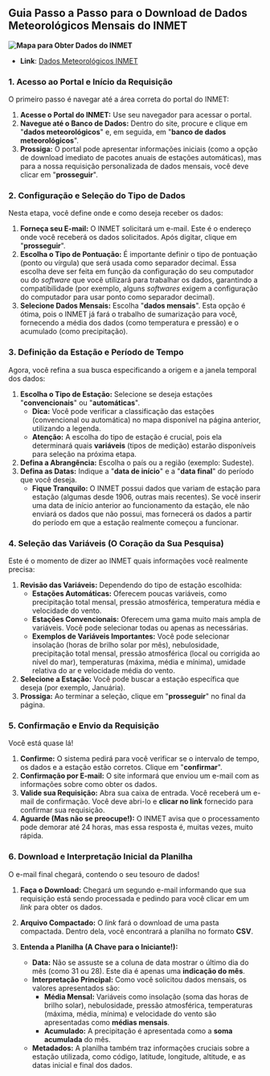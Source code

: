 
## Guia Passo a Passo para o Download de Dados Meteorológicos Mensais do INMET
**![Mapa para Obter Dados do INMET](github.com/Humba-IFSC/Feira-de-Jogos/uhims/img/Mapa_INMET.png)**
- **Link**: [Dados Meteorológicos INMET](https://www.youtube.com/watch?v=8M1hZt-vT0E)
### 1. Acesso ao Portal e Início da Requisição

O primeiro passo é navegar até a área correta do portal do INMET:

1. **Acesse o Portal do INMET:** Use seu navegador para acessar o portal.
2. **Navegue até o Banco de Dados:** Dentro do site, procure e clique em "**dados meteorológicos**" e, em seguida, em "**banco de dados meteorológicos**".
3. **Prossiga:** O portal pode apresentar informações iniciais (como a opção de download imediato de pacotes anuais de estações automáticas), mas para a nossa requisição personalizada de dados mensais, você deve clicar em "**prosseguir**".

### 2. Configuração e Seleção do Tipo de Dados

Nesta etapa, você define onde e como deseja receber os dados:

1. **Forneça seu E-mail:** O INMET solicitará um e-mail. Este é o endereço onde você receberá os dados solicitados. Após digitar, clique em "**prosseguir**".
2. **Escolha o Tipo de Pontuação:** É importante definir o tipo de pontuação (ponto ou vírgula) que será usada como separador decimal. Essa escolha deve ser feita em função da configuração do seu computador ou do _software_ que você utilizará para trabalhar os dados, garantindo a compatibilidade (por exemplo, alguns _softwares_ exigem a configuração do computador para usar ponto como separador decimal).
3. **Selecione Dados Mensais:** Escolha "**dados mensais**". Esta opção é ótima, pois o INMET já fará o trabalho de sumarização para você, fornecendo a média dos dados (como temperatura e pressão) e o acumulado (como precipitação).

### 3. Definição da Estação e Período de Tempo

Agora, você refina a sua busca especificando a origem e a janela temporal dos dados:

1. **Escolha o Tipo de Estação:** Selecione se deseja estações "**convencionais**" ou "**automáticas**".
    - **Dica:** Você pode verificar a classificação das estações (convencional ou automática) no mapa disponível na página anterior, utilizando a legenda.
    - **Atenção:** A escolha do tipo de estação é crucial, pois ela determinará quais **variáveis** (tipos de medição) estarão disponíveis para seleção na próxima etapa.
2. **Defina a Abrangência:** Escolha o país ou a região (exemplo: Sudeste).
3. **Defina as Datas:** Indique a "**data de início**" e a "**data final**" do período que você deseja.
    - **Fique Tranquilo:** O INMET possui dados que variam de estação para estação (algumas desde 1906, outras mais recentes). Se você inserir uma data de início anterior ao funcionamento da estação, ele não enviará os dados que não possui, mas fornecerá os dados a partir do período em que a estação realmente começou a funcionar.

### 4. Seleção das Variáveis (O Coração da Sua Pesquisa)

Este é o momento de dizer ao INMET quais informações você realmente precisa:

1. **Revisão das Variáveis:** Dependendo do tipo de estação escolhida:
    - **Estações Automáticas:** Oferecem poucas variáveis, como precipitação total mensal, pressão atmosférica, temperatura média e velocidade do vento.
    - **Estações Convencionais:** Oferecem uma gama muito mais ampla de variáveis. Você pode selecionar todas ou apenas as necessárias.
    - **Exemplos de Variáveis Importantes:** Você pode selecionar insolação (horas de brilho solar por mês), nebulosidade, precipitação total mensal, pressão atmosférica (local ou corrigida ao nível do mar), temperaturas (máxima, média e mínima), umidade relativa do ar e velocidade média do vento.
2. **Selecione a Estação:** Você pode buscar a estação específica que deseja (por exemplo, Januária).
3. **Prossiga:** Ao terminar a seleção, clique em "**prosseguir**" no final da página.

### 5. Confirmação e Envio da Requisição

Você está quase lá!

1. **Confirme:** O sistema pedirá para você verificar se o intervalo de tempo, os dados e a estação estão corretos. Clique em "**confirmar**".
2. **Confirmação por E-mail:** O site informará que enviou um e-mail com as informações sobre como obter os dados.
3. **Valide sua Requisição:** Abra sua caixa de entrada. Você receberá um e-mail de confirmação. Você deve abri-lo e **clicar no link** fornecido para confirmar sua requisição.
4. **Aguarde (Mas não se preocupe!):** O INMET avisa que o processamento pode demorar até 24 horas, mas essa resposta é, muitas vezes, muito rápida.

### 6. Download e Interpretação Inicial da Planilha

O e-mail final chegará, contendo o seu tesouro de dados!

1. **Faça o Download:** Chegará um segundo e-mail informando que sua requisição está sendo processada e pedindo para você clicar em um _link_ para obter os dados.
    
2. **Arquivo Compactado:** O _link_ fará o download de uma pasta compactada. Dentro dela, você encontrará a planilha no formato **CSV**.
    
3. **Entenda a Planilha (A Chave para o Iniciante!):**
    
    - **Data:** Não se assuste se a coluna de data mostrar o último dia do mês (como 31 ou 28). Este dia é apenas uma **indicação do mês**.
    - **Interpretação Principal:** Como você solicitou dados mensais, os valores apresentados são:
        - **Média Mensal:** Variáveis como insolação (soma das horas de brilho solar), nebulosidade, pressão atmosférica, temperaturas (máxima, média, mínima) e velocidade do vento são apresentadas como **médias mensais**.
        - **Acumulado:** A precipitação é apresentada como a **soma acumulada** do mês.
    - **Metadados:** A planilha também traz informações cruciais sobre a estação utilizada, como código, latitude, longitude, altitude, e as datas inicial e final dos dados.
